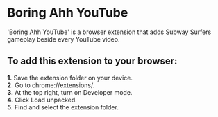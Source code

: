 # Boring Ahh YouTube

'Boring Ahh YouTube' is a browser extension that adds Subway Surfers gameplay beside every YouTube video.

## To add this extension to your browser:<br/>
  **1.** Save the extension folder on your device.<br/>
  **2.** Go to chrome://extensions/.<br/>
  **3.** At the top right, turn on Developer mode.<br/>
  **4.** Click Load unpacked.<br/>
  **5.** Find and select the extension folder.

